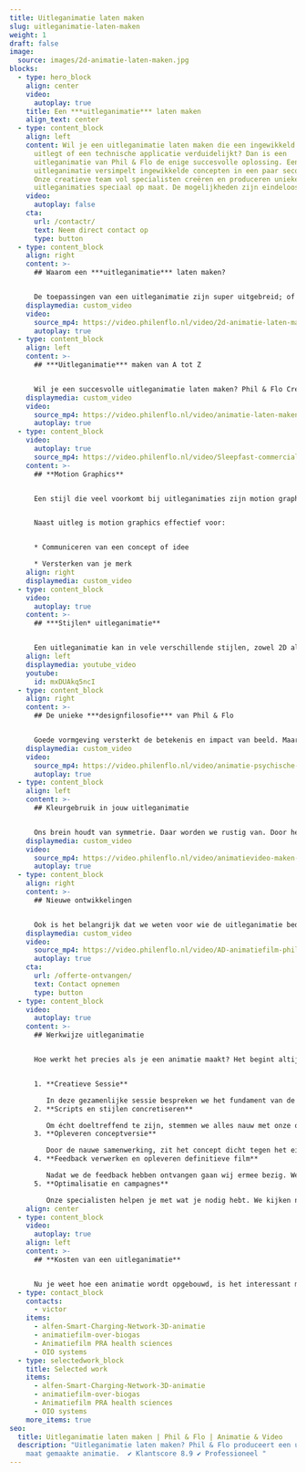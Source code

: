 ```yaml
---
title: Uitleganimatie laten maken
slug: uitleganimatie-laten-maken
weight: 1
draft: false
image:
  source: images/2d-animatie-laten-maken.jpg
blocks:
  - type: hero_block
    align: center
    video:
      autoplay: true
    title: Een ***uitleganimatie*** laten maken
    align_text: center
  - type: content_block
    align: left
    content: Wil je een uitleganimatie laten maken die een ingewikkeld proces
      uitlegt of een technische applicatie verduidelijkt? Dan is een
      uitleganimatie van Phil & Flo de enige succesvolle oplossing. Een
      uitleganimatie versimpelt ingewikkelde concepten in een paar seconden.
      Onze creatieve team vol specialisten creëren en produceren unieke
      uitleganimaties speciaal op maat. De mogelijkheden zijn eindeloos.
    video:
      autoplay: false
    cta:
      url: /contactr/
      text: Neem direct contact op
      type: button
  - type: content_block
    align: right
    content: >-
      ## Waarom een ***uitleganimatie*** laten maken?


      De toepassingen van een uitleganimatie zijn super uitgebreid; of het nu gaat om het communiceren van een ingewikkelde boodschap of het verduidelijken van een product of dienst. Wij maken door middel van onze unieke uitleganimaties op een laagdrempelige en vooral heldere manier inzichtelijk wat jij wilt vertellen. Zo wordt jouw verhaal als uitleganimatie niet alleen toegankelijk, maar ook aantrekkelijk!
    displaymedia: custom_video
    video:
      source_mp4: https://video.philenflo.nl/video/2d-animatie-laten-maken-phil-en-flo-Phil-en-Flo.mp4
      autoplay: true
  - type: content_block
    align: left
    content: >-
      ## ***Uitleganimatie*** maken van A tot Z


      Wil je een succesvolle uitleganimatie laten maken? Phil & Flo Creative Studio regelt het voor je. Iedere uitleganimatie is maatwerk en gemaakt in de huisstijl van jouw bedrijf. Dit betekent dat onze hoogwaardige uitleganimaties vanaf het begin voor jou zijn ontworpen en gecreëerd door onze vakmensen. Daarnaast zijn we als videomarketing specialist uitstekend in staat om je uitleganimatie op een succesvolle manier te plaatsen, zodat je video ook echt gezien wordt!
    displaymedia: custom_video
    video:
      source_mp4: https://video.philenflo.nl/video/animatie-laten-maken-phil-en-flo.mp4
      autoplay: true
  - type: content_block
    video:
      autoplay: true
      source_mp4: https://video.philenflo.nl/video/Sleepfast-commercial.mp4
    content: >-
      ## **Motion Graphics**


      Een stijl die veel voorkomt bij uitleganimaties zijn motion graphics. In het kort zijn motion graphics geanimeerde grafische elementen, verwerkt in een aantrekkelijke film. Motion graphics zijn effectief voor je merkidentiteit door de sterke herkenbaarheid in kleur en vorm. Motion graphics zijn ook effectief om cijfers of data te communiceren. Motion graphics komen zowel met als zonder voice-over voor. Motion graphics zijn in 2D en 3D. Een combinatie van beiden wordt steeds populairder.


      Naast uitleg is motion graphics effectief voor:


      * Communiceren van een concept of idee

      * Versterken van je merk
    align: right
    displaymedia: custom_video
  - type: content_block
    video:
      autoplay: true
    content: >-
      ## ***Stijlen* uitleganimatie**


      Een uitleganimatie kan in vele verschillende stijlen, zowel 2D als 3D. Belangrijk is dat de stijl past bij het doel van de video. Zo gebruik  je voor de uitleg van een [softwareproduct](https://www.philenflo.nl/portfolio/documizers/) een totaal andere stijl, dan een uitleganimatie voor een [laadpaal](https://www.philenflo.nl/portfolio/alfen-smart-charging-network-3d-animatie/). En voor het [aanmeldproces](https://www.philenflo.nl/portfolio/animatiefilm-pra-health-sciences/) voor een medisch onderzoek weer een andere stijl dan een [vertical farming](https://www.philenflo.nl/portfolio/kg-systems-3d-animatie-vertical-farming/) systeem. Om de juiste stijl te bepalen doe je onderzoek naar je doelgroep. Hoe ziet deze groep eruit? Waar ligt hun (informatie)behoefte en wat is het doel van de video (leads, autoriteit, uitleg, promotie). Ons team helpt je met het vinden van de juiste stijl voor jouw animaties.
    align: left
    displaymedia: youtube_video
    youtube:
      id: mxDUAkq5ncI
  - type: content_block
    align: right
    content: >-
      ## De unieke ***designfilosofie*** van Phil & Flo


      Goede vormgeving versterkt de betekenis en impact van beeld. Maar wat is goede vormgeving? Vroeger dacht men de ideale verhoudingen van vormen te vinden in de Gulden Snede. Tegenwoordig hebben die oude regels plaatsgemaakt voor persoonlijk stijlonderzoek, want ultieme schoonheid is voor iedereen anders. Wij horen graag wat je wil vertellen en stellen, door middel van de juiste kleuren, lijnen, vormen, muziek en geluiden, een authentieke beeldtaal voor je uitleganimatie samen.
    displaymedia: custom_video
    video:
      source_mp4: https://video.philenflo.nl/video/animatie-psychische-zorg.mp4
      autoplay: true
  - type: content_block
    align: left
    content: >-
      ## Kleurgebruik in jouw uitleganimatie


      Ons brein houdt van symmetrie. Daar worden we rustig van. Door het gebruik van symmetrie in je vormgeving kun je een veilige, vertrouwde boodschap overbrengen. Asymmetrische beelden zorgen daarentegen voor chaos, prikkelingen en zetten aan tot actie. Ook kleuren spelen hierbij een grote rol. Zo staat blauw voor ‘vertrouwen’ en groen voor ‘groei’ en ‘gezondheid’. Rood staat voor gevaar, warmte en actie. Kennis van kleur is dus van groot belang. En laten we dat nu net in ons bezit hebben.
    displaymedia: custom_video
    video:
      source_mp4: https://video.philenflo.nl/video/animatievideo-maken-phil-en-flo.mp4
      autoplay: true
  - type: content_block
    align: right
    content: >-
      ## Nieuwe ontwikkelingen


      Ook is het belangrijk dat we weten voor wie de uitleganimatie bedoeld is en waar deze vertoond zal worden. Want de interpretatie van beeld is, net als geschreven en gesproken taal, tijds- en cultuurgebonden. Daarom zijn wij altijd op de hoogte van de nieuwste ontwikkelingen in binnen- en buitenland, bestuderen en beoefenen we verschillende technieken en gaan we graag het avontuur aan. Vraag vrijblijvend een offerte aan.
    displaymedia: custom_video
    video:
      source_mp4: https://video.philenflo.nl/video/AD-animatiefilm-phil-en-flo.mp4
      autoplay: true
    cta:
      url: /offerte-ontvangen/
      text: Contact opnemen
      type: button
  - type: content_block
    video:
      autoplay: true
    content: >-
      ## Werkwijze uitleganimatie


      Hoe werkt het precies als je een animatie maakt? Het begint altijd met een creatieve sessie.


      1. **Creatieve Sessie**

         In deze gezamenlijke sessie bespreken we het fundament van de animatie. Hierin wordt alles doorgesproken en wordt de fundering voor de (voice-over)scripts gelegd.
      2. **Scripts en stijlen concretiseren**

         Om écht doeltreffend te zijn, stemmen we alles nauw met onze opdrachtgevers af. Van de stijl tot aan de gekozen stemacteur. In ons werkproces heb je als opdrachtgever altijd één vast contactpersoon die alles weet van jouw project. Wanneer alles definitief is, beginnen we met animeren.
      3. **Opleveren conceptversie**

         Door de nauwe samenwerking, zit het concept dicht tegen het eindresultaat aan. Dit stelt de opdrachtgever in staat om concrete, inhoudelijke feedback te geven.
      4. **Feedback verwerken en opleveren definitieve film**

         Nadat we de feedback hebben ontvangen gaan wij ermee bezig. We verwerken alle feedback en leveren de definitieve film op.
      5. **Optimalisatie en campagnes**

         Onze specialisten helpen je met wat je nodig hebt. We kijken naar de kanalen die je wil inzetten, en leveren de juiste formaten. We optimaliseren de film met ondertiteling, teasers en we zetten eventuele campagnes op.
    align: center
  - type: content_block
    video:
      autoplay: true
    align: left
    content: >-
      ## **Kosten van een uitleganimatie**


      Nu je weet hoe een animatie wordt opgebouwd, is het interessant meer te weten over de opbouw van de kosten. De kosten van een uitleganimatie zijn afhankelijk van een aantal aspecten, zoals de stijl en lengte. De ene stijl kost meer tijd om te maken dan de andere. Hoe langer de film, hoe meer tijd het kost om te maken. Neem contact met ons op voor advies en een vrijblijvende offerte.
  - type: contact_block
    contacts:
      - victor
    items:
      - alfen-Smart-Charging-Network-3D-animatie
      - animatiefilm-over-biogas
      - Animatiefilm PRA health sciences
      - OIO systems
  - type: selectedwork_block
    title: Selected work
    items:
      - alfen-Smart-Charging-Network-3D-animatie
      - animatiefilm-over-biogas
      - Animatiefilm PRA health sciences
      - OIO systems
    more_items: true
seo:
  title: Uitleganimatie laten maken | Phil & Flo | Animatie & Video
  description: "Uitleganimatie laten maken? Phil & Flo produceert een unieke op
    maat gemaakte animatie.  ✔ Klantscore 8.9 ✔ Professioneel "
---
```

